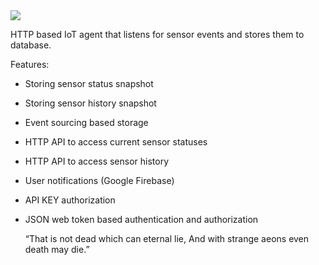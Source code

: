 <img src="https://travis-ci.org/vilppu/yog-robot.agent.svg?branch=master">

HTTP based IoT agent that listens for sensor events and stores them to database.

Features:
- Storing sensor status snapshot
- Storing sensor history snapshot
- Event sourcing based storage
- HTTP API to access current sensor statuses
- HTTP API to access sensor history
- User notifications (Google Firebase)
- API KEY authorization
- JSON web token based authentication and authorization


    “That is not dead which can eternal lie,
    And with strange aeons even death may die.”
